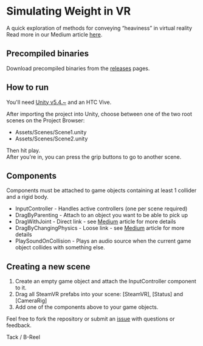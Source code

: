 Simulating Weight in VR
=========
A quick exploration of methods for conveying “heaviness” in virtual reality
Read more in our Medium article [here](https://medium.com/@B__REEL/d161e87990b).

## Precompiled binaries
Download precompiled binaries from the [releases](releases) pages.

## How to run
You'll need [Unity v5.4.~](https://unity3d.com/unity/beta) and an HTC Vive.

After importing the project into Unity, choose between one of the two root scenes on the Project Browser:

  * Assets/Scenes/Scene1.unity
  * Assets/Scenes/Scene2.unity

Then hit play.  
After you're in, you can press the grip buttons to go to another scene.

## Components
Components must be attached to game objects containing at least 1 collider and a rigid body.

* InputController - Handles active controllers (one per scene required)
* DragByParenting - Attach to an object you want to be able to pick up
* DragWithJoint - Direct link - see [Medium](https://medium.com/@B__REEL/d161e87990b) article for more details
* DragByChangingPhysics - Loose link - see [Medium](https://medium.com/@B__REEL/d161e87990b) article for more details
* PlaySoundOnCollision - Plays an audio source when the current game object collides with something else.

## Creating a new scene

1. Create an empty game object and attach the InputController component to it.
2. Drag all SteamVR prefabs into your scene: [SteamVR], [Status] and [CameraRig]
3. Add one of the components above to your game objects.

Feel free to fork the repository or submit an [issue](https://github.com/B-Reel/vr-weight/issues) with questions or feedback.

Tack
/ B-Reel

